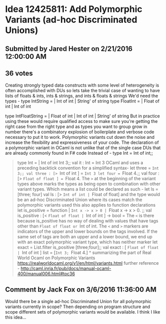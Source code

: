 # Idea 12425811: Add Polymorphic Variants (ad-hoc Discriminated Unions) #

## Submitted by Jared Hester on 2/21/2016 12:00:00 AM

## 36 votes

Creating strongly typed data constructs with some level of heterogeneity is often accomplished with DUs so lets take the trivial case of wanting
to have lists of floats & ints, ints & strings, and ints & floats & strings
We'd need the types -
type IntString =
| Int of int
| String' of string
type FloatInt =
| Float of int
| Int of int

type IntFloatString =
| Float of int
| Int of int
| String' of string
But in practice using these would require qualified access to make sure you're getting the right case from the right type and as types you
want to group grow in number there's a combinatory explosion of boilerplate and verbose code necessary to put it to work.
Polymorphic variants cut down the noise and increase the flexibility and expressiveness of your code.
The declaration of a polymorphic variant in OCaml is not unlike that of the single case DUs that are already commonly found in F# code
Instead of -
type Int = Int of int;;
> type Int = | Int of int
Int 3;;
> val it : Int = Int 3
OCaml and uses a preceding backtick convention for a simplified syntax-
let three = `Int 3;;
> val three : [> `Int of int ] = `Int 3
let four = `Float 4.;;
> val four : [> `Float of float ] = `Float 4.
The `>` at the beginning of the variant types above marks the types as being open to combination with other variant types.
Which means a list could be declared as such -
let ls = [three; four]
> val ls : [> `Int of int | `Float of float]
and the type would be an ad-hoc Discriminated Union where its cases match the polymorphic variants used
this also applies to function declarations
let is_positive = function
| `Int x -> x > 0
| `Float x -> x > 0.
;;
> val is_positive : [< `Float of float | `Int of int ] -> bool = <fun>
The `<` is there because is_positive has no way of dealing with values that have tags other than `Float of float or `Int of int.
The `<` and `>` markers are indicators of the upper and lower bounds on the tags involved.
If the same set of tags are both an upper and a lower bound, we end up with an exact polymorphic variant type, which has neither marker
let exact = List.filter is_positive [three;four];;
> val exact : [ `Float of float | `Int of int ] list = [`Int 3; `Float 4.]
^ summarizing the part of Real World Ocaml on Polymorphic Variants
https://realworldocaml.org/v1/en/html/variants.html
further reference - http://caml.inria.fr/pub/docs/manual-ocaml-400/manual006.html#toc36




## Comment by Jack Fox on 3/6/2016 11:36:00 AM

Would there be a single ad-hoc Discriminated Union for all polymorphic variants currently in scope? Then depending on program structure and scope different sets of polymorphic variants would be available.
I think I like this idea...

